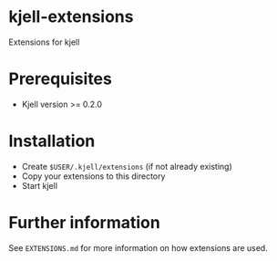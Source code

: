 kjell-extensions
================

Extensions for kjell

# Prerequisites

* Kjell version >= 0.2.0

# Installation

* Create `$USER/.kjell/extensions` (if not already existing)
* Copy your extensions to this directory
* Start kjell

# Further information

See `EXTENSIONS.md` for more information on how extensions are used. 